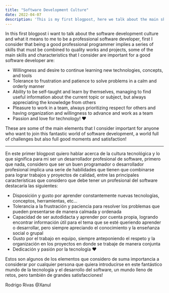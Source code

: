 ```yaml
---
title: "Software Development Culture"
date: 2022-04-07
description: 'This is my first blogpost, here we talk about the main skills and characteristics for a good software developer'
---
```


In this first blogpost i want to talk about the software development culture and what it means to me to be a professional software developer, first I consider that being a good professional programmer implies a series of skills that must be combined to quality works and projects, some of the main skills and characteristics that I consider are important for a good software developer are:

* Willingness and desire to continue learning new technologies, concepts, and tools
* Tolerance to frustration and patience to solve problems in a calm and orderly manner
* Ability to be self-taught and learn by themselves, managing to find useful information about the current topic or subject, but always appreciating the knowledge from others
* Pleasure to work in a team, always prioritizing respect for others and having organization and willingness to advance and work as a team
* Passion and love for technology! ❤️

These are some of the main elements that I consider important for anyone who want to join this fantastic world of software development, a world full of challenges but also full good moments and satisfaction!


***

En este primer blogpost quiero hablar acerca de la cultura tecnológica y lo que significa para mi ser un desarrollador profesional de software, primero que nada, considero que ser un buen programador o desarrollador profesional implica una serie de habilidades que tienen que combinarse para lograr trabajos y proyectos de calidad, entre las principales características que considero que debe tener un profesional del software destacaría las siguientes:

* Disposición y gusto por aprender constantemente nuevas tecnologías, conceptos, herramientas, etc…
* Tolerancia a la frustración y paciencia para resolver los problemas que pueden presentarse de manera calmada y ordenada
* Capacidad de ser autodidacta y aprender por cuenta propia, logrando encontrar información útil para el tema que se esté queriendo aprender o desarrollar, pero siempre apreciando el conocimiento y la enseñanza social o grupal
* Gusto por el trabajo en equipo, siempre anteponiendo el respeto y la organización en los proyectos en donde se trabaje de manera conjunta
* Dedicación y pasión por la tecnología ❤️

Estos son algunos de los elementos que considero de suma importancia a considerar por cualquier persona que quiera introducirse en este fantástico mundo de la tecnología y el desarrollo del software, un mundo lleno de retos, pero también de grandes satisfacciones!

Rodrigo Rivas @Xanul

